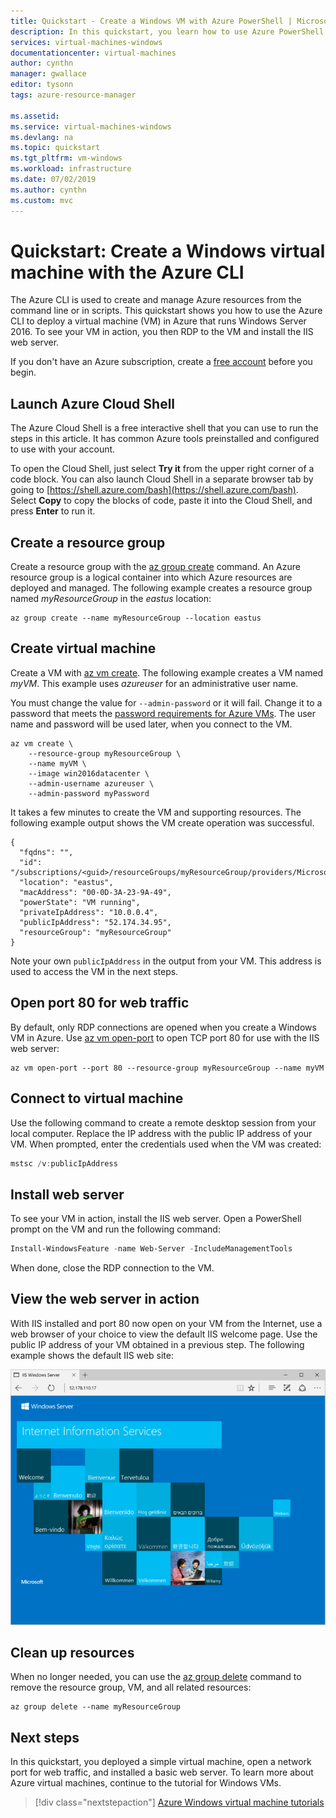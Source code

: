 ```yaml
---
title: Quickstart - Create a Windows VM with Azure PowerShell | Microsoft Docs
description: In this quickstart, you learn how to use Azure PowerShell to create a Windows virtual machine
services: virtual-machines-windows
documentationcenter: virtual-machines
author: cynthn
manager: gwallace
editor: tysonn
tags: azure-resource-manager

ms.assetid: 
ms.service: virtual-machines-windows
ms.devlang: na
ms.topic: quickstart
ms.tgt_pltfrm: vm-windows
ms.workload: infrastructure
ms.date: 07/02/2019
ms.author: cynthn
ms.custom: mvc
---
```


# Quickstart: Create a Windows virtual machine with the Azure CLI

The Azure CLI is used to create and manage Azure resources from the command line or in scripts. This quickstart shows you how to use the Azure CLI to deploy a virtual machine (VM) in Azure that runs Windows Server 2016. To see your VM in action, you then RDP to the VM and install the IIS web server.

If you don't have an Azure subscription, create a [free account](https://azure.microsoft.com/free/?WT.mc_id=A261C142F) before you begin.

## Launch Azure Cloud Shell

The Azure Cloud Shell is a free interactive shell that you can use to run the steps in this article. It has common Azure tools preinstalled and configured to use with your account. 

To open the Cloud Shell, just select **Try it** from the upper right corner of a code block. You can also launch Cloud Shell in a separate browser tab by going to [https://shell.azure.com/bash](https://shell.azure.com/bash). Select **Copy** to copy the blocks of code, paste it into the Cloud Shell, and press **Enter** to run it.

## Create a resource group

Create a resource group with the [az group create](/cli/azure/group) command. An Azure resource group is a logical container into which Azure resources are deployed and managed. The following example creates a resource group named *myResourceGroup* in the *eastus* location:

```azurecli-interactive
az group create --name myResourceGroup --location eastus
```

## Create virtual machine

Create a VM with [az vm create](/cli/azure/vm). The following example creates a VM named *myVM*. This example uses *azureuser* for an administrative user name. 

You must change the value for `--admin-password` or it will fail. Change it to a password that meets the [password requirements for Azure VMs](/azure/virtual-machines/windows/faq#what-are-the-password-requirements-when-creating-a-vm
). The user name and password will be used later, when you connect to the VM.

```azurecli-interactive
az vm create \
    --resource-group myResourceGroup \
    --name myVM \
    --image win2016datacenter \
    --admin-username azureuser \
    --admin-password myPassword
```

It takes a few minutes to create the VM and supporting resources. The following example output shows the VM create operation was successful.

```azurecli-interactive
{
  "fqdns": "",
  "id": "/subscriptions/<guid>/resourceGroups/myResourceGroup/providers/Microsoft.Compute/virtualMachines/myVM",
  "location": "eastus",
  "macAddress": "00-0D-3A-23-9A-49",
  "powerState": "VM running",
  "privateIpAddress": "10.0.0.4",
  "publicIpAddress": "52.174.34.95",
  "resourceGroup": "myResourceGroup"
}
```

Note your own `publicIpAddress` in the output from your VM. This address is used to access the VM in the next steps.

## Open port 80 for web traffic

By default, only RDP connections are opened when you create a Windows VM in Azure. Use [az vm open-port](/cli/azure/vm) to open TCP port 80 for use with the IIS web server:

```azurecli-interactive
az vm open-port --port 80 --resource-group myResourceGroup --name myVM
```

## Connect to virtual machine

Use the following command to create a remote desktop session from your local computer. Replace the IP address with the public IP address of your VM. When prompted, enter the credentials used when the VM was created:

```powershell
mstsc /v:publicIpAddress
```

## Install web server

To see your VM in action, install the IIS web server. Open a PowerShell prompt on the VM and run the following command:

```powershell
Install-WindowsFeature -name Web-Server -IncludeManagementTools
```

When done, close the RDP connection to the VM.

## View the web server in action

With IIS installed and port 80 now open on your VM from the Internet, use a web browser of your choice to view the default IIS welcome page. Use the public IP address of your VM obtained in a previous step. The following example shows the default IIS web site:

![IIS default site](./media/quick-create-powershell/default-iis-website.png)

## Clean up resources

When no longer needed, you can use the [az group delete](/cli/azure/group) command to remove the resource group, VM, and all related resources:

```azurecli-interactive
az group delete --name myResourceGroup
```

## Next steps

In this quickstart, you deployed a simple virtual machine, open a network port for web traffic, and installed a basic web server. To learn more about Azure virtual machines, continue to the tutorial for Windows VMs.

> [!div class="nextstepaction"]
> [Azure Windows virtual machine tutorials](./tutorial-manage-vm.md)
